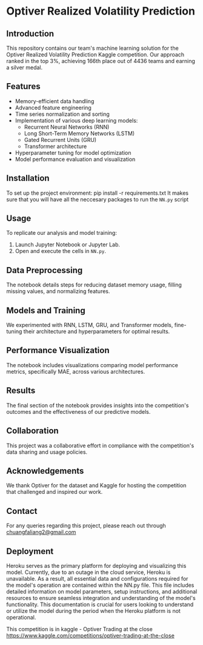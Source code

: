 # Optiver Realized Volatility Prediction

## Introduction
This repository contains our team's machine learning solution for the Optiver Realized Volatility Prediction Kaggle competition. Our approach ranked in the top 3%, achieving 166th place out of 4436 teams and earning a silver medal.

## Features
- Memory-efficient data handling
- Advanced feature engineering
- Time series normalization and sorting
- Implementation of various deep learning models:
  - Recurrent Neural Networks (RNN)
  - Long Short-Term Memory Networks (LSTM)
  - Gated Recurrent Units (GRU)
  - Transformer architecture
- Hyperparameter tuning for model optimization
- Model performance evaluation and visualization

## Installation
To set up the project environment:
pip install -r requirements.txt
It makes sure that you will have all the neccesary packages to run the `NN.py` script


## Usage
To replicate our analysis and model training:
1. Launch Jupyter Notebook or Jupyter Lab.
2. Open and execute the cells in `NN.py`.

## Data Preprocessing
The notebook details steps for reducing dataset memory usage, filling missing values, and normalizing features.

## Models and Training
We experimented with RNN, LSTM, GRU, and Transformer models, fine-tuning their architecture and hyperparameters for optimal results.

## Performance Visualization
The notebook includes visualizations comparing model performance metrics, specifically MAE, across various architectures.

## Results
The final section of the notebook provides insights into the competition's outcomes and the effectiveness of our predictive models.

## Collaboration
This project was a collaborative effort in compliance with the competition's data sharing and usage policies.

## Acknowledgements
We thank Optiver for the dataset and Kaggle for hosting the competition that challenged and inspired our work.

## Contact
For any queries regarding this project, please reach out through chuangfaliang2@gmail.com


## Deployment
Heroku serves as the primary platform for deploying and visualizing this model. Currently, due to an outage in the cloud service, Heroku is unavailable. As a result, all essential data and configurations required for the model's operation are contained within the NN.py file. This file includes detailed information on model parameters, setup instructions, and additional resources to ensure seamless integration and understanding of the model's functionality. This documentation is crucial for users looking to understand or utilize the model during the period when the Heroku platform is not operational.

This competition is in kaggle - Optiver Trading at the close
https://www.kaggle.com/competitions/optiver-trading-at-the-close



